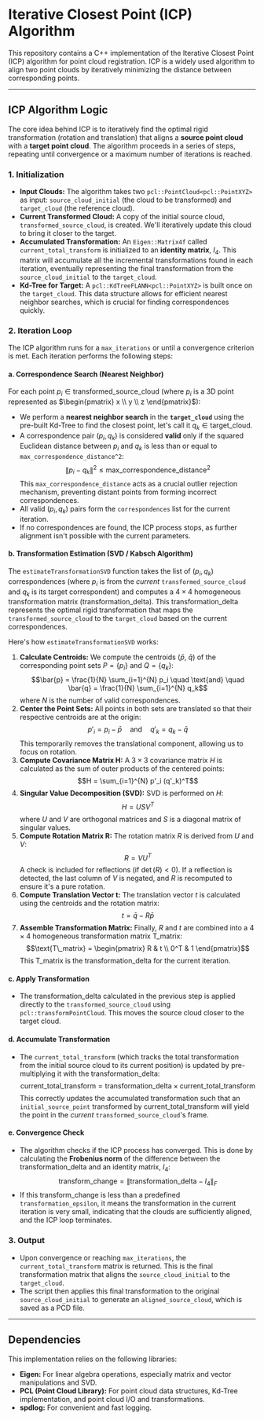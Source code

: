 # Iterative Closest Point (ICP) Algorithm

This repository contains a C++ implementation of the Iterative Closest Point (ICP) algorithm for point cloud registration. ICP is a widely used algorithm to align two point clouds by iteratively minimizing the distance between corresponding points.

---

## ICP Algorithm Logic

The core idea behind ICP is to iteratively find the optimal rigid transformation (rotation and translation) that aligns a **source point cloud** with a **target point cloud**. The algorithm proceeds in a series of steps, repeating until convergence or a maximum number of iterations is reached.

### 1. Initialization

* **Input Clouds:** The algorithm takes two `pcl::PointCloud<pcl::PointXYZ>` as input: `source_cloud_initial` (the cloud to be transformed) and `target_cloud` (the reference cloud).
* **Current Transformed Cloud:** A copy of the initial source cloud, `transformed_source_cloud`, is created. We'll iteratively update this cloud to bring it closer to the target.
* **Accumulated Transformation:** An `Eigen::Matrix4f` called `current_total_transform` is initialized to an **identity matrix**, $I_4$. This matrix will accumulate all the incremental transformations found in each iteration, eventually representing the final transformation from the `source_cloud_initial` to the `target_cloud`.
* **Kd-Tree for Target:** A `pcl::KdTreeFLANN<pcl::PointXYZ>` is built once on the `target_cloud`. This data structure allows for efficient nearest neighbor searches, which is crucial for finding correspondences quickly.

### 2. Iteration Loop

The ICP algorithm runs for a `max_iterations` or until a convergence criterion is met. Each iteration performs the following steps:

#### a. Correspondence Search (Nearest Neighbor)

For each point $p_i \in \text{transformed\_source\_cloud}$ (where $p_i$ is a 3D point represented as $\begin{pmatrix} x \\ y \\ z \end{pmatrix}$):
* We perform a **nearest neighbor search** in the **`target_cloud`** using the pre-built Kd-Tree to find the closest point, let's call it $q_k \in \text{target\_cloud}$.
* A correspondence pair $(p_i, q_k)$ is considered **valid** only if the squared Euclidean distance between $p_i$ and $q_k$ is less than or equal to `max_correspondence_distance^2`:
    $$\|p_i - q_k\|^2 \le \text{max\_correspondence\_distance}^2$$
    This `max_correspondence_distance` acts as a crucial outlier rejection mechanism, preventing distant points from forming incorrect correspondences.
* All valid $(p_i, q_k)$ pairs form the `correspondences` list for the current iteration.
* If no correspondences are found, the ICP process stops, as further alignment isn't possible with the current parameters.

#### b. Transformation Estimation (SVD / Kabsch Algorithm)

The `estimateTransformationSVD` function takes the list of $(p_i, q_k)$ correspondences (where $p_i$ is from the *current* `transformed_source_cloud` and $q_k$ is its target correspondent) and computes a $4 \times 4$ homogeneous transformation matrix ($\text{transformation\_delta}$). This $\text{transformation\_delta}$ represents the optimal rigid transformation that maps the `transformed_source_cloud` to the `target_cloud` based on the current correspondences.

Here's how `estimateTransformationSVD` works:

1.  **Calculate Centroids:** We compute the centroids ($\bar{p}$, $\bar{q}$) of the corresponding point sets $P = \{p_i\}$ and $Q = \{q_k\}$:
    $$\bar{p} = \frac{1}{N} \sum_{i=1}^{N} p_i \quad \text{and} \quad \bar{q} = \frac{1}{N} \sum_{i=1}^{N} q_k$$
    where $N$ is the number of valid correspondences.
2.  **Center the Point Sets:** All points in both sets are translated so that their respective centroids are at the origin:
    $$p'_i = p_i - \bar{p} \quad \text{and} \quad q'_k = q_k - \bar{q}$$
    This temporarily removes the translational component, allowing us to focus on rotation.
3.  **Compute Covariance Matrix H:** A $3 \times 3$ covariance matrix $H$ is calculated as the sum of outer products of the centered points:
    $$H = \sum_{i=1}^{N} p'_i (q'_k)^T$$
4.  **Singular Value Decomposition (SVD):** SVD is performed on $H$:
    $$H = U S V^T$$
    where $U$ and $V$ are orthogonal matrices and $S$ is a diagonal matrix of singular values.
5.  **Compute Rotation Matrix R:** The rotation matrix $R$ is derived from $U$ and $V$:
    $$R = V U^T$$
    A check is included for reflections (if $\det(R) < 0$). If a reflection is detected, the last column of $V$ is negated, and $R$ is recomputed to ensure it's a pure rotation.
6.  **Compute Translation Vector t:** The translation vector $t$ is calculated using the centroids and the rotation matrix:
    $$t = \bar{q} - R \bar{p}$$
7.  **Assemble Transformation Matrix:** Finally, $R$ and $t$ are combined into a $4 \times 4$ homogeneous transformation matrix $\text{T\_matrix}$:
    $$\text{T\_matrix} = \begin{pmatrix} R & t \\ 0^T & 1 \end{pmatrix}$$
    This $\text{T\_matrix}$ is the $\text{transformation\_delta}$ for the current iteration.

#### c. Apply Transformation

* The $\text{transformation\_delta}$ calculated in the previous step is applied directly to the `transformed_source_cloud` using `pcl::transformPointCloud`. This moves the source cloud closer to the target cloud.

#### d. Accumulate Transformation

* The `current_total_transform` (which tracks the total transformation from the initial source cloud to its current position) is updated by pre-multiplying it with the $\text{transformation\_delta}$:
    $$\text{current\_total\_transform} = \text{transformation\_delta} \times \text{current\_total\_transform}$$
    This correctly updates the accumulated transformation such that an `initial_source_point` transformed by $\text{current\_total\_transform}$ will yield the point in the *current* `transformed_source_cloud`'s frame.

#### e. Convergence Check

* The algorithm checks if the ICP process has converged. This is done by calculating the **Frobenius norm** of the difference between the $\text{transformation\_delta}$ and an identity matrix, $I_4$:
    $$\text{transform\_change} = \|\text{transformation\_delta} - I_4\|_F$$
* If this $\text{transform\_change}$ is less than a predefined `transformation_epsilon`, it means the transformation in the current iteration is very small, indicating that the clouds are sufficiently aligned, and the ICP loop terminates.

### 3. Output

* Upon convergence or reaching `max_iterations`, the `current_total_transform` matrix is returned. This is the final transformation matrix that aligns the `source_cloud_initial` to the `target_cloud`.
* The script then applies this final transformation to the original `source_cloud_initial` to generate an `aligned_source_cloud`, which is saved as a PCD file.

---

## Dependencies

This implementation relies on the following libraries:

* **Eigen:** For linear algebra operations, especially matrix and vector manipulations and SVD.
* **PCL (Point Cloud Library):** For point cloud data structures, Kd-Tree implementation, and point cloud I/O and transformations.
* **spdlog:** For convenient and fast logging.